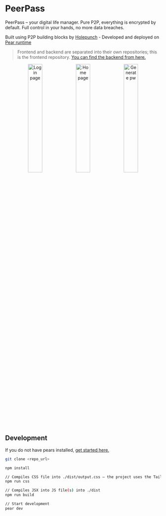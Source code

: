 # PeerPass

PeerPass – your digital life manager. Pure P2P, everything is encrypted by default. Full control in your hands, no more data breaches.

Built using P2P building blocks by [Holepunch](https://docs.pears.com/) - Developed and deployed on [Pear runtime](https://docs.pears.com/)

> Frontend and backend are separated into their own repositories; this is the frontend repository. [You can find the backend from here.](https://github.com/MKPLKN/peer-pass-backend)

<p align="center">
  <img src="./src/demo/login" alt="Login page" width="30%" />
  <img src="./src/demo/home" alt="Home page" width="30%" />
  <img src="./src/demo/pw" alt="Generate pw" width="30%" />
</p>

## Development

If you do not have pears installed, [get started here.](https://docs.pears.com/guides/getting-started)

```sh
git clone <repo_url>

npm install

// Compiles CSS file into ./dist/output.css – the project uses the Tailwind CSS
npm run css

// Compiles JSX into JS file(s) into ./dist
npm run build

// Start development
pear dev
```
